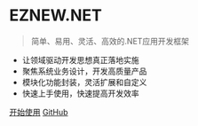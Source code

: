 # EZNEW.NET

> 简单、易用、灵活、高效的.NET应用开发框架

- 让领域驱动开发思想真正落地实施
- 聚焦系统业务设计，开发高质量产品
- 模块化功能封装，灵活扩展和自定义
- 快速上手使用，快速提高开发效率

[开始使用](introduction)
[GitHub](https://github.com/eznew-net)
